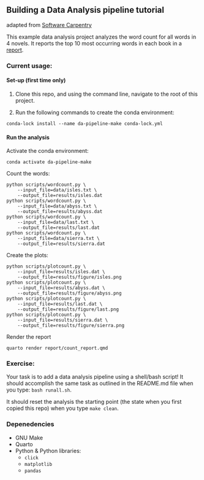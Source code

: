 ## Building a Data Analysis pipeline tutorial
adapted from [Software Carpentry](http://software-carpentry.org/)

This example data analysis project analyzes the word count for all words in 4
novels. It reports the top 10 most occurring words in each book in a [report](doc/count_report.qmd).

### Current usage:

#### Set-up (first time only)

1. Clone this repo, and using the command line, navigate to the root of this project.

2. Run the following commands to create the conda environment:

```
conda-lock install --name da-pipeline-make conda-lock.yml
```

#### Run the analysis 

Activate the conda environment:

```
conda activate da-pipeline-make
```

Count the words:

```
python scripts/wordcount.py \
    --input_file=data/isles.txt \
    --output_file=results/isles.dat
python scripts/wordcount.py \
    --input_file=data/abyss.txt \
    --output_file=results/abyss.dat
python scripts/wordcount.py \
    --input_file=data/last.txt \
    --output_file=results/last.dat
python scripts/wordcount.py \
    --input_file=data/sierra.txt \
    --output_file=results/sierra.dat
```

Create the plots:

```
python scripts/plotcount.py \
    --input_file=results/isles.dat \
    --output_file=results/figure/isles.png
python scripts/plotcount.py \
    --input_file=results/abyss.dat \
    --output_file=results/figure/abyss.png
python scripts/plotcount.py \
    --input_file=results/last.dat \
    --output_file=results/figure/last.png
python scripts/plotcount.py \
    --input_file=results/sierra.dat \
    --output_file=results/figure/sierra.png
```

Render the report

```
quarto render report/count_report.qmd

```

### Exercise:

Your task is to add a data analysis pipeline using a shell/bash script! It should accomplish the same task as outlined in the README.md file when you type:
`bash runall.sh`.

It should reset the analysis the starting point 
(the state when you first copied this repo)
when you type `make clean`.

### Depenedencies
- GNU Make
- Quarto
- Python & Python libraries:
    - `click`
    - `matplotlib`
    - `pandas`
